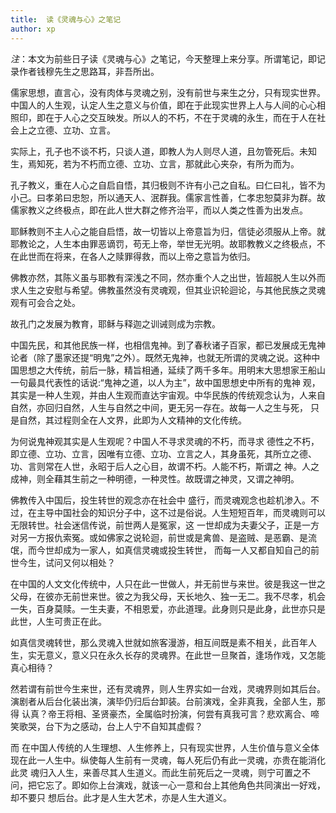 ```yaml
---
title:  读《灵魂与心》之笔记
author: xp
---
```

*注*：本文为前些日子读《灵魂与心》之笔记，今天整理上来分享。所谓笔记，即记录作者钱穆先生之思路耳，非吾所出。

儒家思想，直言心，没有肉体与灵魂之别，没有前世与来生之分，只有现实世界。中国人的人生观，认定人生之意义与价值，即在于此现实世界上人与人间的心心相照印，即在于人心之交互映发。所以人的不朽，不在于灵魂的永生，而在于人在社会上之立德、立功、立言。

实际上，孔子也不谈不朽，只谈人道，即教人为人则尽人道，且勿管死后。未知生，焉知死，若为不朽而立德、立功、立言，那就此心夹杂，有所为而为。

孔子教义，重在人心之自启自悟，其归极则不许有小己之自私。曰仁曰礼，皆不为小己。曰孝弟曰忠恕，所以通天人、泯群我。儒家言性善，仁孝忠恕莫非为群。故儒家教义之终极点，即在此人世大群之修齐治平，而以人类之性善为出发点。

耶稣教则不主人心之能自启悟，故一切皆以上帝意旨为归，信徒必须服从上帝。就耶教论之，人生本由罪恶谪罚，苟无上帝，举世无光明。故耶教教义之终极点，不在此世而在将来，在各人之赎罪得救，而以上帝之意旨为依归。

佛教亦然，其陈义虽与耶教有深浅之不同，然亦重个人之出世，皆超脱人生以外而求人生之安慰与希望。佛教虽然没有灵魂观，但其业识轮迴论，与其他民族之灵魂观有可会合之处。

故孔门之发展为教育，耶稣与释迦之训诫则成为宗教。

中国先民，和其他民族一样，也相信鬼神。到了春秋诸子百家，都已发展成无鬼神论者（除了墨家还提“明鬼”之外）。既然无鬼神，也就无所谓的灵魂之说。这种中 国思想之大传统，前后一脉，精旨相通，延续了两千多年。用明末大思想家王船山一句最具代表性的话说:“鬼神之道，以人为主”，故中国思想史中所有的鬼神 观，其实是一种人生观，并由人生观而直达宇宙观。中华民族的传统观念认为，人来自自然，亦回归自然，人生与自然之中间，更无另一存在。故每一人之生与死， 只是自然，其过程则全在人文界，此即为人文精神的文化传统。

为何说鬼神观其实是人生观呢？中国人不寻求灵魂的不朽，而寻求 德性之不朽，即立德、立功、立言，因唯有立德、立功、立言之人，其身虽死，其所立之德、功、言则常在人世，永昭于后人之心目，故谓不朽。人能不朽，斯谓之 神。人之成神，则全藉其生前之一种明德，一种灵性。故既谓之神灵，又谓之神明。

佛教传入中国后，投生转世的观念亦在社会中 盛行，而灵魂观念也趁机渗入。不过，在主导中国社会的知识分子中，这不过是俗说。人生短短百年，而灵魂则可以无限转世。社会迷信传说，前世两人是冤家，这 一世却成为夫妻父子，正是一方对另一方报仇索冤。或如佛家之说轮迴，前世或是禽兽、是盗贼、是恶霸、是流氓，而今世却成为一家人，如真信灵魂或投生转世， 而每一人又都自知自己的前世今生，试问又何以相处？

在中国的人文文化传统中，人只在此一世做人，并无前世与来世。彼是我这一世之父母，在彼亦无前世来世。彼之为我父母，天长地久、独一无二。我不尽孝，机会一失，百身莫赎。一生夫妻，不相恩爱，亦此道理。此身则只是此身，此世亦只是此世，人生可贵正在此。

如真信灵魂转世，那么灵魂入世就如旅客漫游，相互间既是素不相关，此百年人生，实无意义，意义只在永久长存的灵魂界。在此世一旦聚首，逢场作戏，又怎能真心相待？

然若谓有前世今生来世，还有灵魂界，则人生界实如一台戏，灵魂界则如其后台。演剧者从后台化装出演，演毕仍归后台卸装。台前演戏，全非真我，全部人生，那得 认真？帝王将相、圣贤豪杰，全属临时扮演，何尝有真我可言？悲欢离合、啼笑歌哭，台下为之感动，台上人宁不自知其虚假？

而 在中国人传统的人生理想、人生修养上，只有现实世界，人生价值与意义全体现在此一人生中。纵使每人生前有一灵魂，每人死后仍有此一灵魂，亦贵在能消化此灵 魂归入人生，来善尽其人生道义。而此生前死后之一灵魂，则宁可置之不问，把它忘了。即如你上台演戏，就该一心一意和台上其他角色共同演出一好戏，却不要只 想后台。此才是人生大艺术，亦是人生大道义。
